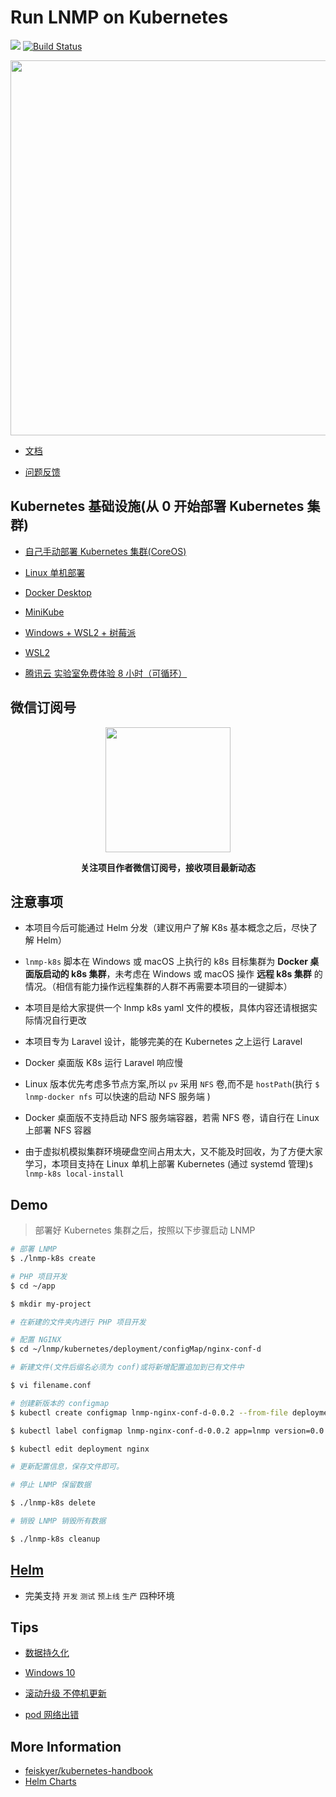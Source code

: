 # Run LNMP on Kubernetes

[![](https://img.shields.io/badge/AD-%E8%85%BE%E8%AE%AF%E4%BA%91%E5%AE%B9%E5%99%A8%E6%9C%8D%E5%8A%A1-blue.svg)](https://cloud.tencent.com/redirect.php?redirect=10058&cps_key=3a5255852d5db99dcd5da4c72f05df61) [![Build Status](https://travis-ci.com/khs1994-docker/lnmp-k8s.svg?branch=master)](https://travis-ci.com/khs1994-docker/lnmp-k8s)

<p align="center">
<img width="600" src="https://user-images.githubusercontent.com/16733187/47264269-2467a780-d546-11e8-8cde-f63207ee28d9.jpg">
</p>

* [文档](https://docs.k8s.lnmp.khs1994.com)

* [问题反馈](https://github.com/khs1994-docker/lnmp/issues/122)

## Kubernetes 基础设施(从 0 开始部署 Kubernetes 集群)

* [自己手动部署 Kubernetes 集群(CoreOS)](coreos)

* [Linux 单机部署](systemd)

* [Docker Desktop](docs/guide/docker-desktop.md)

* [MiniKube](docs/guide/minikube.md)

* [Windows + WSL2 + 树莓派](rpi)

* [WSL2](wsl2)

* [腾讯云 实验室免费体验 8 小时（可循环） ](https://cloud.tencent.com/redirect.php?redirect=10058&cps_key=3a5255852d5db99dcd5da4c72f05df61)

## 微信订阅号

<p align="center">
<img width="200" src="https://user-images.githubusercontent.com/16733187/46847944-84a96b80-ce19-11e8-9f0c-ec84b2ac463e.jpg">
</p>

<p align="center"><strong>关注项目作者微信订阅号，接收项目最新动态</strong></p>

## 注意事项

* 本项目今后可能通过 Helm 分发（建议用户了解 K8s 基本概念之后，尽快了解 Helm）

* `lnmp-k8s` 脚本在 Windows 或 macOS 上执行的 k8s 目标集群为 **Docker 桌面版启动的 k8s 集群**，未考虑在 Windows 或 macOS 操作 **远程 k8s 集群** 的情况。（相信有能力操作远程集群的人群不再需要本项目的一键脚本）

* 本项目是给大家提供一个 lnmp k8s yaml 文件的模板，具体内容还请根据实际情况自行更改

* 本项目专为 Laravel 设计，能够完美的在 Kubernetes 之上运行 Laravel

* Docker 桌面版 K8s 运行 Laravel 响应慢

* Linux 版本优先考虑多节点方案,所以 `pv` 采用 `NFS` 卷,而不是 `hostPath`(执行 `$ lnmp-docker nfs` 可以快速的启动 NFS 服务端 )

* Docker 桌面版不支持启动 NFS 服务端容器，若需 NFS 卷，请自行在 Linux 上部署 NFS 容器

* 由于虚拟机模拟集群环境硬盘空间占用太大，又不能及时回收，为了方便大家学习，本项目支持在 Linux 单机上部署 Kubernetes (通过 systemd 管理)`$ lnmp-k8s local-install`

## Demo

> 部署好 Kubernetes 集群之后，按照以下步骤启动 LNMP

```bash
# 部署 LNMP
$ ./lnmp-k8s create

# PHP 项目开发
$ cd ~/app

$ mkdir my-project

# 在新建的文件夹内进行 PHP 项目开发

# 配置 NGINX
$ cd ~/lnmp/kubernetes/deployment/configMap/nginx-conf-d

# 新建文件(文件后缀名必须为 conf)或将新增配置追加到已有文件中

$ vi filename.conf

# 创建新版本的 configmap
$ kubectl create configmap lnmp-nginx-conf-d-0.0.2 --from-file deployment/configMap/nginx-conf-d

$ kubectl label configmap lnmp-nginx-conf-d-0.0.2 app=lnmp version=0.0.2

$ kubectl edit deployment nginx

# 更新配置信息，保存文件即可。

# 停止 LNMP 保留数据

$ ./lnmp-k8s delete

# 销毁 LNMP 销毁所有数据

$ ./lnmp-k8s cleanup
```

## [Helm](helm)

* 完美支持 `开发` `测试` `预上线` `生产` 四种环境

## Tips

* [数据持久化](docs/volume/data.md)

* [Windows 10](docs/guide/windows.md)

* [滚动升级 不停机更新](docs/guide/rollout.md)

* [pod 网络出错](docs/guide/network.md)

## More Information

* [feiskyer/kubernetes-handbook](https://github.com/feiskyer/kubernetes-handbook)
* [Helm Charts](https://github.com/helm/charts)
